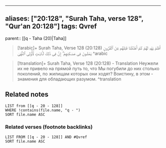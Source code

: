 
---
aliases: ["20:128", "Surah Taha, verse 128", "Qur'an 20:128"]
tags: Qvref
---

parent:: [[q - Taha (20)|Taha]]

> [!arabic]+ Surah Taha, Verse 128 (20:128)
> <span class="quran-arabic">أَفَلَمْ يَهْدِ لَهُمْ كَمْ أَهْلَكْنَا قَبْلَهُم مِّنَ ٱلْقُرُونِ يَمْشُونَ فِى مَسَـٰكِنِهِمْ ۗ إِنَّ فِى ذَٰلِكَ لَـَٔايَـٰتٍ لِّأُو۟لِى ٱلنُّهَىٰ</span>
^arabic

> [!translation]+ Surah Taha, Verse 128 (20:128) - Translation
> Неужели их не привело на прямой путь то, что Мы погубили до них столько поколений, по жилищам которых они ходят? Воистину, в этом - знамения для обладающих разумом.
^translation



## Related notes
```dataview
LIST from [[q - 20 - 128]]
WHERE !contains(file.name, "q - ")
SORT file.name ASC
```

### Related verses (footnote backlinks)
```dataview
LIST FROM [[q - 20 - 128]] AND #Qvref
SORT file.name ASC
```

